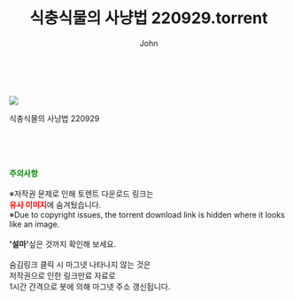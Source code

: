 ﻿---
layout: post
title:  "    식충식물의 사냥법 220929.torrent"
author: John
categories: [ TV ]
tags: [  ]
image: https://torrentrj56.com/uploadfile/full/6606c4ecbcc4318e1e04b438f98eba51fa333fb7.jpg 
description: "    식충식물의 사냥법 220929 torrent 정보 공유"
toc: true
toc_sticky: true
---

<br>
<p><img src="https://torrentrj56.com/uploadfile/full/6606c4ecbcc4318e1e04b438f98eba51fa333fb7.jpg"/></p>
 식충식물의 사냥법 220929  
    
<br><br><br>
<p data-ke-size="size16"><b><span style="color: green;">주의사항</span></b><br /><br />※저작권 문제로 인해 토렌트 다운로드 링크는<br /><b><span style="color: red;">유사 이미지</span></b>에 숨겨뒀습니다.<br />※Due to copyright issues, the torrent download link is hidden where it looks like an image.<br /><br /><b>'설마'</b>싶은 것까지 확인해 보세요.<br /><br />숨김링크 클릭 시 마그넷 나타나지 않는 것은<br />저작권으로 인한 링크만료 자료로<br />1시간 간격으로 봇에 의해 마그넷 주소 갱신됩니다.</p>
